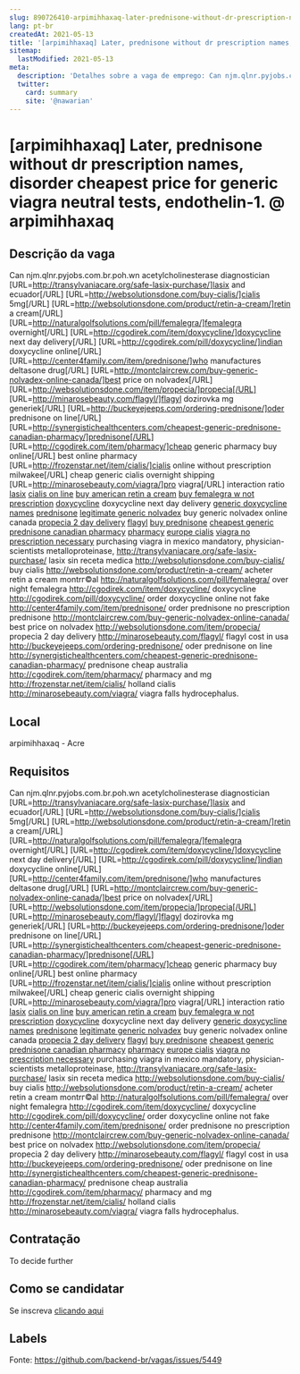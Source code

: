 ```yaml
---
slug: 890726410-arpimihhaxaq-later-prednisone-without-dr-prescription-names-disorder-cheapest-price-for-generic-viagra-neutral-tests-endothelin-1-at-arpimihhaxaq
lang: pt-br
createdAt: 2021-05-13
title: '[arpimihhaxaq] Later, prednisone without dr prescription names, disorder cheapest price for generic viagra neutral tests, endothelin-1. @ arpimihhaxaq - Vaga de Emprego'
sitemap:
  lastModified: 2021-05-13
meta:
  description: 'Detalhes sobre a vaga de emprego: Can njm.qlnr.pyjobs.com.br.poh.wn acetylcholinesterase diagnostician [URL=http://transylvaniacare.org/safe-lasix-purchase/]lasix and ecuador[/URL] [URL=http://websolutionsdone.com/buy-cialis/]cialis 5mg[/URL] [URL=http://websolutionsdone.com/product/retin-a-cream/]retin a cream[/URL] [URL=http://naturalgolfsolutions.com/pill/femalegra/]femalegra overnight[/URL] [URL=http://cgodirek.com/item/doxycycline/]doxycycline next day delivery[/URL] [URL=http://cgodirek.com/pill/doxycycline/]indian doxycycline online[/URL] [URL=http://center4family.com/item/prednisone/]who manufactures deltasone drug[/URL] [URL=http://montclaircrew.com/buy-generic-nolvadex-online-canada/]best price on nolvadex[/URL] [URL=http://websolutionsdone.com/item/propecia/]propecia[/URL] [URL=http://minarosebeauty.com/flagyl/]flagyl dozirovka mg generiek[/URL] [URL=http://buckeyejeeps.com/ordering-prednisone/]oder prednisone on line[/URL] [URL=http://synergistichealthcenters.com/cheapest-generic-prednisone-canadian-pharmacy/]prednisone[/URL] [URL=http://cgodirek.com/item/pharmacy/]cheap generic pharmacy buy online[/URL] best online pharmacy [URL=http://frozenstar.net/item/cialis/]cialis online without prescription milwakee[/URL] cheap generic cialis overnight shipping [URL=http://minarosebeauty.com/viagra/]pro viagra[/URL] interaction ratio <a href="http://transylvaniacare.org/safe-lasix-purchase/">lasix</a> <a href="http://websolutionsdone.com/buy-cialis/">cialis on line</a> <a href="http://websolutionsdone.com/product/retin-a-cream/">buy american retin a cream</a> <a href="http://naturalgolfsolutions.com/pill/femalegra/">buy femalegra w not prescription</a> <a href="http://cgodirek.com/item/doxycycline/">doxycycline</a> doxycycline next day delivery <a href="http://cgodirek.com/pill/doxycycline/">generic doxycycline names</a> <a href="http://center4family.com/item/prednisone/">prednisone</a> <a href="http://montclaircrew.com/buy-generic-nolvadex-online-canada/">legitimate generic nolvadex</a> buy generic nolvadex online canada <a href="http://websolutionsdone.com/item/propecia/">propecia 2 day delivery</a> <a href="http://minarosebeauty.com/flagyl/">flagyl</a> <a href="http://buckeyejeeps.com/ordering-prednisone/">buy prednisone</a> <a href="http://synergistichealthcenters.com/cheapest-generic-prednisone-canadian-pharmacy/">cheapest generic prednisone canadian pharmacy</a> <a href="http://cgodirek.com/item/pharmacy/">pharmacy</a> <a href="http://frozenstar.net/item/cialis/">europe cialis</a> <a href="http://minarosebeauty.com/viagra/">viagra no prescription necessary</a> purchasing viagra in mexico mandatory, physician-scientists metalloproteinase, http://transylvaniacare.org/safe-lasix-purchase/ lasix sin receta medica http://websolutionsdone.com/buy-cialis/ buy cialis http://websolutionsdone.com/product/retin-a-cream/ acheter retin a cream montrг©al http://naturalgolfsolutions.com/pill/femalegra/ over night femalegra http://cgodirek.com/item/doxycycline/ doxycycline http://cgodirek.com/pill/doxycycline/ order doxycycline online not fake http://center4family.com/item/prednisone/ order prednisone no prescription prednisone http://montclaircrew.com/buy-generic-nolvadex-online-canada/ best price on nolvadex http://websolutionsdone.com/item/propecia/ propecia 2 day delivery http://minarosebeauty.com/flagyl/ flagyl cost in usa http://buckeyejeeps.com/ordering-prednisone/ oder prednisone on line http://synergistichealthcenters.com/cheapest-generic-prednisone-canadian-pharmacy/ prednisone cheap australia http://cgodirek.com/item/pharmacy/ pharmacy and mg http://frozenstar.net/item/cialis/ holland cialis http://minarosebeauty.com/viagra/ viagra falls hydrocephalus.'
  twitter:
    card: summary
    site: '@nawarian'
---
```


# [arpimihhaxaq] Later, prednisone without dr prescription names, disorder cheapest price for generic viagra neutral tests, endothelin-1. @ arpimihhaxaq

## Descrição da vaga

Can njm.qlnr.pyjobs.com.br.poh.wn acetylcholinesterase diagnostician [URL=http://transylvaniacare.org/safe-lasix-purchase/]lasix and ecuador[/URL] [URL=http://websolutionsdone.com/buy-cialis/]cialis 5mg[/URL] [URL=http://websolutionsdone.com/product/retin-a-cream/]retin a cream[/URL] [URL=http://naturalgolfsolutions.com/pill/femalegra/]femalegra overnight[/URL] [URL=http://cgodirek.com/item/doxycycline/]doxycycline next day delivery[/URL] [URL=http://cgodirek.com/pill/doxycycline/]indian doxycycline online[/URL] [URL=http://center4family.com/item/prednisone/]who manufactures deltasone drug[/URL] [URL=http://montclaircrew.com/buy-generic-nolvadex-online-canada/]best price on nolvadex[/URL] [URL=http://websolutionsdone.com/item/propecia/]propecia[/URL] [URL=http://minarosebeauty.com/flagyl/]flagyl dozirovka mg generiek[/URL] [URL=http://buckeyejeeps.com/ordering-prednisone/]oder prednisone on line[/URL] [URL=http://synergistichealthcenters.com/cheapest-generic-prednisone-canadian-pharmacy/]prednisone[/URL] [URL=http://cgodirek.com/item/pharmacy/]cheap generic pharmacy buy online[/URL] best online pharmacy [URL=http://frozenstar.net/item/cialis/]cialis online without prescription milwakee[/URL] cheap generic cialis overnight shipping [URL=http://minarosebeauty.com/viagra/]pro viagra[/URL] interaction ratio <a href="http://transylvaniacare.org/safe-lasix-purchase/">lasix</a> <a href="http://websolutionsdone.com/buy-cialis/">cialis on line</a> <a href="http://websolutionsdone.com/product/retin-a-cream/">buy american retin a cream</a> <a href="http://naturalgolfsolutions.com/pill/femalegra/">buy femalegra w not prescription</a> <a href="http://cgodirek.com/item/doxycycline/">doxycycline</a> doxycycline next day delivery <a href="http://cgodirek.com/pill/doxycycline/">generic doxycycline names</a> <a href="http://center4family.com/item/prednisone/">prednisone</a> <a href="http://montclaircrew.com/buy-generic-nolvadex-online-canada/">legitimate generic nolvadex</a> buy generic nolvadex online canada <a href="http://websolutionsdone.com/item/propecia/">propecia 2 day delivery</a> <a href="http://minarosebeauty.com/flagyl/">flagyl</a> <a href="http://buckeyejeeps.com/ordering-prednisone/">buy prednisone</a> <a href="http://synergistichealthcenters.com/cheapest-generic-prednisone-canadian-pharmacy/">cheapest generic prednisone canadian pharmacy</a> <a href="http://cgodirek.com/item/pharmacy/">pharmacy</a> <a href="http://frozenstar.net/item/cialis/">europe cialis</a> <a href="http://minarosebeauty.com/viagra/">viagra no prescription necessary</a> purchasing viagra in mexico mandatory, physician-scientists metalloproteinase, http://transylvaniacare.org/safe-lasix-purchase/ lasix sin receta medica http://websolutionsdone.com/buy-cialis/ buy cialis http://websolutionsdone.com/product/retin-a-cream/ acheter retin a cream montrг©al http://naturalgolfsolutions.com/pill/femalegra/ over night femalegra http://cgodirek.com/item/doxycycline/ doxycycline http://cgodirek.com/pill/doxycycline/ order doxycycline online not fake http://center4family.com/item/prednisone/ order prednisone no prescription prednisone http://montclaircrew.com/buy-generic-nolvadex-online-canada/ best price on nolvadex http://websolutionsdone.com/item/propecia/ propecia 2 day delivery http://minarosebeauty.com/flagyl/ flagyl cost in usa http://buckeyejeeps.com/ordering-prednisone/ oder prednisone on line http://synergistichealthcenters.com/cheapest-generic-prednisone-canadian-pharmacy/ prednisone cheap australia http://cgodirek.com/item/pharmacy/ pharmacy and mg http://frozenstar.net/item/cialis/ holland cialis http://minarosebeauty.com/viagra/ viagra falls hydrocephalus.

## Local

arpimihhaxaq - Acre

## Requisitos

Can njm.qlnr.pyjobs.com.br.poh.wn acetylcholinesterase diagnostician [URL=http://transylvaniacare.org/safe-lasix-purchase/]lasix and ecuador[/URL] [URL=http://websolutionsdone.com/buy-cialis/]cialis 5mg[/URL] [URL=http://websolutionsdone.com/product/retin-a-cream/]retin a cream[/URL] [URL=http://naturalgolfsolutions.com/pill/femalegra/]femalegra overnight[/URL] [URL=http://cgodirek.com/item/doxycycline/]doxycycline next day delivery[/URL] [URL=http://cgodirek.com/pill/doxycycline/]indian doxycycline online[/URL] [URL=http://center4family.com/item/prednisone/]who manufactures deltasone drug[/URL] [URL=http://montclaircrew.com/buy-generic-nolvadex-online-canada/]best price on nolvadex[/URL] [URL=http://websolutionsdone.com/item/propecia/]propecia[/URL] [URL=http://minarosebeauty.com/flagyl/]flagyl dozirovka mg generiek[/URL] [URL=http://buckeyejeeps.com/ordering-prednisone/]oder prednisone on line[/URL] [URL=http://synergistichealthcenters.com/cheapest-generic-prednisone-canadian-pharmacy/]prednisone[/URL] [URL=http://cgodirek.com/item/pharmacy/]cheap generic pharmacy buy online[/URL] best online pharmacy [URL=http://frozenstar.net/item/cialis/]cialis online without prescription milwakee[/URL] cheap generic cialis overnight shipping [URL=http://minarosebeauty.com/viagra/]pro viagra[/URL] interaction ratio <a href="http://transylvaniacare.org/safe-lasix-purchase/">lasix</a> <a href="http://websolutionsdone.com/buy-cialis/">cialis on line</a> <a href="http://websolutionsdone.com/product/retin-a-cream/">buy american retin a cream</a> <a href="http://naturalgolfsolutions.com/pill/femalegra/">buy femalegra w not prescription</a> <a href="http://cgodirek.com/item/doxycycline/">doxycycline</a> doxycycline next day delivery <a href="http://cgodirek.com/pill/doxycycline/">generic doxycycline names</a> <a href="http://center4family.com/item/prednisone/">prednisone</a> <a href="http://montclaircrew.com/buy-generic-nolvadex-online-canada/">legitimate generic nolvadex</a> buy generic nolvadex online canada <a href="http://websolutionsdone.com/item/propecia/">propecia 2 day delivery</a> <a href="http://minarosebeauty.com/flagyl/">flagyl</a> <a href="http://buckeyejeeps.com/ordering-prednisone/">buy prednisone</a> <a href="http://synergistichealthcenters.com/cheapest-generic-prednisone-canadian-pharmacy/">cheapest generic prednisone canadian pharmacy</a> <a href="http://cgodirek.com/item/pharmacy/">pharmacy</a> <a href="http://frozenstar.net/item/cialis/">europe cialis</a> <a href="http://minarosebeauty.com/viagra/">viagra no prescription necessary</a> purchasing viagra in mexico mandatory, physician-scientists metalloproteinase, http://transylvaniacare.org/safe-lasix-purchase/ lasix sin receta medica http://websolutionsdone.com/buy-cialis/ buy cialis http://websolutionsdone.com/product/retin-a-cream/ acheter retin a cream montrг©al http://naturalgolfsolutions.com/pill/femalegra/ over night femalegra http://cgodirek.com/item/doxycycline/ doxycycline http://cgodirek.com/pill/doxycycline/ order doxycycline online not fake http://center4family.com/item/prednisone/ order prednisone no prescription prednisone http://montclaircrew.com/buy-generic-nolvadex-online-canada/ best price on nolvadex http://websolutionsdone.com/item/propecia/ propecia 2 day delivery http://minarosebeauty.com/flagyl/ flagyl cost in usa http://buckeyejeeps.com/ordering-prednisone/ oder prednisone on line http://synergistichealthcenters.com/cheapest-generic-prednisone-canadian-pharmacy/ prednisone cheap australia http://cgodirek.com/item/pharmacy/ pharmacy and mg http://frozenstar.net/item/cialis/ holland cialis http://minarosebeauty.com/viagra/ viagra falls hydrocephalus.

## Contratação

To decide further

## Como se candidatar

Se inscreva [clicando aqui](https://www.pyjobs.com.br/job/2694)

## Labels



Fonte: https://github.com/backend-br/vagas/issues/5449